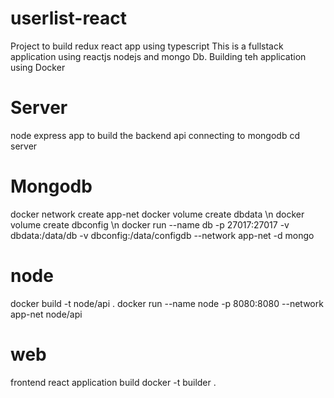 # userlist-react
Project to build redux react app using typescript
This is a fullstack application using reactjs nodejs and mongo Db.
Building teh application using Docker

# Server
node express app to build the backend api connecting to mongodb
cd server

# Mongodb
docker network create app-net
docker volume create dbdata \n
docker volume create dbconfig \n
docker run --name db -p 27017:27017 -v dbdata:/data/db -v dbconfig:/data/configdb --network app-net -d mongo

# node
docker build -t node/api .
docker run --name node -p 8080:8080 --network app-net node/api

# web
frontend react application 
build docker -t builder .


